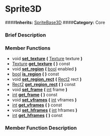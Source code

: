#  Sprite3D  
####**Inherits:** [SpriteBase3D](class_spritebase3d)
####**Category:** Core

###  Brief Description  


###  Member Functions 
  * void  **[set&#95;texture](#set_texture)**  **(** [Texture](class_texture) texture  **)**
  * [Texture](class_texture)  **[get&#95;texture](#get_texture)**  **(** **)** const
  * void  **[set&#95;region](#set_region)**  **(** [bool](class_bool) enabled  **)**
  * [bool](class_bool)  **[is&#95;region](#is_region)**  **(** **)** const
  * void  **[set&#95;region&#95;rect](#set_region_rect)**  **(** [Rect2](class_rect2) rect  **)**
  * [Rect2](class_rect2)  **[get&#95;region&#95;rect](#get_region_rect)**  **(** **)** const
  * void  **[set&#95;frame](#set_frame)**  **(** [int](class_int) frame  **)**
  * [int](class_int)  **[get&#95;frame](#get_frame)**  **(** **)** const
  * void  **[set&#95;vframes](#set_vframes)**  **(** [int](class_int) vframes  **)**
  * [int](class_int)  **[get&#95;vframes](#get_vframes)**  **(** **)** const
  * void  **[set&#95;hframes](#set_hframes)**  **(** [int](class_int) hframes  **)**
  * [int](class_int)  **[get&#95;hframes](#get_hframes)**  **(** **)** const

###  Member Function Description  
